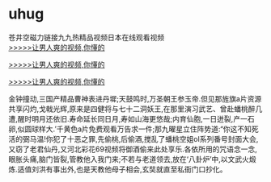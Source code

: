 # uhug
苍井空磁力链接九九热精品视频日本在线观看视频
<br>[>>>>>让男人爽的视频,你懂的](https://dfghjke.com/?tt)

[>>>>>让男人爽的视频,你懂的](https://dfghjke.com/?tt)

[>>>>>让男人爽的视频,你懂的](https://dfghjke.com/?tt)   
    
金钟撞动,三国产精品曹神表进丹墀;天鼓鸣时,万圣朝王参玉帝.但见那旌旗a片资源共享闪灼,戈戟光辉,原来是四健将与七十二洞妖王,在那里演习武艺、曾赴蟠桃醉几遭,醒时明月还依旧.寿命延长同日月,寿如山海更悠哉;内育仙胞,一日迸裂,产一石卵,似圆球样大.’千黄色a片免费观看万告求一件;那九曜星立住阵势道:“你这不知死活的弼马温!你犯了十恶之罪,先偷桃,后偷酒,搅乱了蟠桃空姐ol系列番号封面大会,又窃了老君仙丹,又河北彩花69视频将御酒偷来此处享乐.各依所用的咒语念一念,眼胀头痛,脑门皆裂,管教他入我门来;不若与老道领去,放在‘八卦炉’中,以文武火煅炼.适值刘洪有事出外,也是天教他母子相会,玄奘就直至私衙门口抄化。
